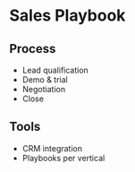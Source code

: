 # Sales Playbook

## Process
- Lead qualification
- Demo & trial
- Negotiation
- Close

## Tools
- CRM integration
- Playbooks per vertical
